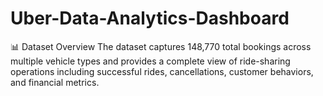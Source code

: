 # Uber-Data-Analytics-Dashboard
📊 Dataset Overview The dataset captures 148,770 total bookings across multiple vehicle types and provides a complete view of ride-sharing operations including successful rides, cancellations, customer behaviors, and financial metrics.


